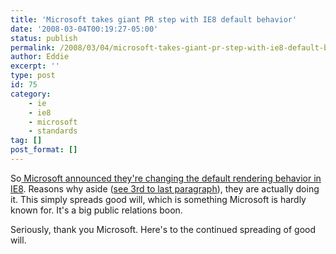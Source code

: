 ```yaml
---
title: 'Microsoft takes giant PR step with IE8 default behavior'
date: '2008-03-04T00:19:27-05:00'
status: publish
permalink: /2008/03/04/microsoft-takes-giant-pr-step-with-ie8-default-behavior
author: Eddie
excerpt: ''
type: post
id: 75
category:
    - ie
    - ie8
    - microsoft
    - standards
tag: []
post_format: []
---
```

So[ Microsoft announced they're changing the default rendering behavior in IE8](http://blogs.msdn.com/ie/archive/2008/03/03/microsoft-s-interoperability-principles-and-ie8.aspx). Reasons why aside ([see 3rd to last paragraph](http://www.microsoft.com/presspass/press/2008/mar08/03-03WebStandards.mspx)), they are actually doing it. This simply spreads good will, which is something Microsoft is hardly known for. It's a big public relations boon.

Seriously, thank you Microsoft. Here's to the continued spreading of good will.